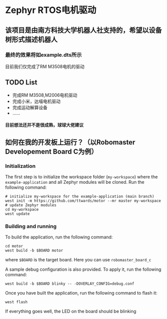 # Zephyr RTOS电机驱动
## 该项目是由南方科技大学机器人社支持的，希望以设备树形式描述机器人
### 最终的效果将如example.dts所示
目前我们仅完成了RM M3508电机的驱动
## TODO List
- 完成RM M3508,M2006电机驱动 
- 完成小米，达喵电机驱动
- 完成运动解算设备
- ......
#### 目前想法还并不是很成熟，球球大佬建议
## 如何在我的开发板上运行？（以Robomaster Developement Board C为例）
### Initialization

The first step is to initialize the workspace folder (``my-workspace``) where
the ``example-application`` and all Zephyr modules will be cloned. Run the following
command:

```shell
# initialize my-workspace for the example-application (main branch)
west init -m https://github.com/ttwards/motor --mr master my-workspace
# update Zephyr modules
cd my-workspace
west update
```
### Building and running

To build the application, run the following command:

```shell
cd motor
west build -b $BOARD motor
```

where `$BOARD` is the target board. Here you can use `robomaster_board_c`

A sample debug configuration is also provided. To apply it, run the following
command:

```shell
west build -b $BOARD blinky -- -DOVERLAY_CONFIG=debug.conf
```

Once you have built the application, run the following command to flash it:

```shell
west flash
```
If everything goes well, the LED on the board should be blinking
